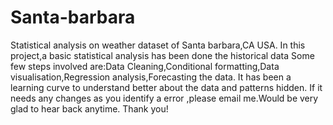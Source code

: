 # Santa-barbara
Statistical analysis on weather dataset of Santa barbara,CA USA.
In this project,a basic statistical analysis has been done the historical data
Some few steps involved are:Data Cleaning,Conditional formatting,Data visualisation,Regression analysis,Forecasting the data.
It has been a learning curve to understand better about the data and patterns hidden.
If it needs any changes as you identify a error ,please email me.Would be very glad to hear back anytime.
Thank you!
